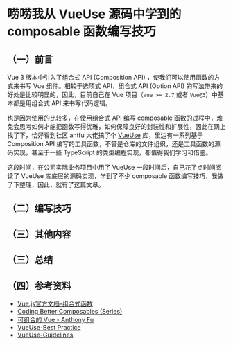 # 唠唠我从 VueUse 源码中学到的 composable 函数编写技巧

## （一）前言

Vue 3 版本中引入了组合式 API (Composition API) ，使我们可以使用函数的方式来书写 Vue 组件。相较于选项式 API，组合式 API  (Option API) 的写法带来的好处是比较明显的，因此，目前自己在 Vue 项目（`Vue >= 2.7` 或者 `Vue@3`）中基本都是用组合式 API 来书写代码逻辑。

也是因为使用的比较多，在使用组合式 API 编写 composable 函数的过程中，难免会思考如何才能把函数写得优雅，如何保障良好的封装性和扩展性，因此在网上找了下，恰好看到社区 antfu 大佬搞了个 [VueUse](https://vueuse.org/) 库，里边有一系列基于 Composition API 编写的工具函数，不管是仓库的文件组织，还是工具函数的源码实现，甚至于一些 TypeScript 的类型编程实现，都值得我们学习和借鉴。

这段时间，在公司实际业务项目中用了 VueUse 一段时间后，自己花了点时间阅读了 VueUse 库底层的源码实现，学到了不少 composable 函数编写技巧，我做了下整理，因此，就有了这篇文章。





## （二）编写技巧







## （三）其他内容









## （三）总结











## （四）参考资料

- [Vue.js官方文档-组合式函数](https://cn.vuejs.org/guide/reusability/composables.html)
- [Coding Better Composables (Series)](https://michaelnthiessen.com/coding-better-composables/)
- [可组合的 Vue - Anthony Fu](https://antfu.me/posts/composable-vue-vueconf-china-2021)
- [VueUse-Best Practice](https://vueuse.org/guide/best-practice.html)
- [VueUse-Guidelines](https://vueuse.org/guidelines.html)




